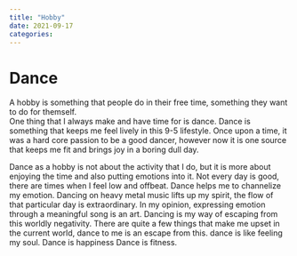 ```yaml
---
title: "Hobby"
date: 2021-09-17
categories:
---
```


# Dance

A hobby is something that people do in their free time, something they want to do for themself.    
One thing that I always make and have time for is dance. 
Dance is something that keeps me feel lively in this 9-5 lifestyle.
Once upon a time, it was a hard core passion to be a good dancer, however now it is one source that keeps me fit and brings joy in a boring dull day.

Dance as a hobby is not about the activity that I do, but it is more about enjoying the time and also putting emotions into it.
Not every day is good, there are times when I feel low and offbeat. Dance helps me to channelize my emotion. 
Dancing on heavy metal music lifts up my spirit, the flow of that particular day is extraordinary.
In my opinion, expressing emotion through a meaningful song is an art.
Dancing is my way of escaping from this worldly negativity.
There are quite a few things that make me upset in the current world, dance to me is an escape from this.
dance is like feeling my soul.
Dance is happiness
Dance is fitness.


